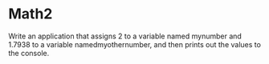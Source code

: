 # Math2
Write an application that assigns 2 to a variable named mynumber
and 1.7938 to a variable namedmyothernumber, and then prints out the values to the console.
